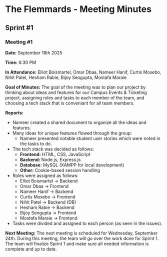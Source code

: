 # The Flemmards - Meeting Minutes

## Sprint #1

### Meeting #1

**Date:** September 18th 2025
 
**Time:** 6:30 PM

**In Attendance:**
Elliot Boismartel, Omar Dbaa, Nameer Hanif, Curtis Moxebo, Nihit Patel, Hesham Rabie, Bijoy Sengupta, Mostafa Maraie

**Goal of Minutes:**
The goal of the meeting was to plan our project by thinking about ideas and features for our Campus Events & Ticketing project, assigning roles and tasks to each member of the team, and choosing a tech stack that is conveniant for all team members.

**Reports:** 
- Nameer created a shared document to organize all the ideas and features.
- Many ideas for unique features flowed through the group:
  - Nameer presented notable student user stories which were noted in the tasks to do. 
- The tech stack was decided as follows:
  - **Frontend:** HTML, CSS, JavaScript  
  - **Backend:** Node.js, Express.js  
  - **Database:** MySQL (XAMPP for local development)  
  - **Other:** Cookie-based session handling 
- Roles were assigned as follows: 
  - Elliot Boismartel -> Backend
  - Omar Dbaa -> Frontend
  - Nameer Hanif -> Backend
  - Curtis Moxebo -> Frontend
  - Nihit Patel -> Backend (DB)
  - Hesham Rabie -> Backend
  - Bijoy Sengupta -> Frontend
  - Mostafa Maraie -> Frontend
- Tasks were divided and assigned to each person (as seen in the issues).

**Next Meeting:**
The next meeting is scheduled for Wednesday, September 24th. During this meeting, the team will go over the work done for Sprint 1. The team will finalize Sprint 1 and make sure all needed information is complete and up to date.